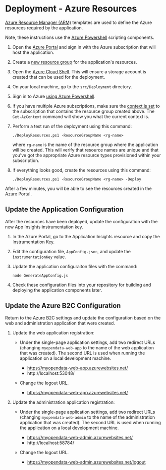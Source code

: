 # Deployment - Azure Resources

[Azure Resource Manager (ARM)](https://docs.microsoft.com/en-us/azure/azure-resource-manager/templates/overview) templates are used to define the Azure resources required by the application. 

Note, these instructions use the [Azure Powershell](https://docs.microsoft.com/en-us/powershell/azure/?view=azps-4.2.0) scripting components.

1. Open the [Azure Portal](https://portal.azure.com) and sign in with the Azure subscription that will host the application.

1. Create a [new resource group](https://docs.microsoft.com/en-us/azure/azure-resource-manager/management/manage-resource-groups-portal) for the application's resources.

1. Open the [Azure Cloud Shell](https://docs.microsoft.com/en-us/azure/cloud-shell/overview). This will ensure a storage account is created that can be used for the deployment.

1. On your local machine, go to the `src/Deployment` directory.

1. Sign in to Azure [using Azure Powershell](https://docs.microsoft.com/en-us/powershell/azure/authenticate-azureps?view=azps-4.2.0).

1. If you have multiple Azure subscriptions, make sure the [context is set](https://docs.microsoft.com/en-us/powershell/azure/context-persistence?view=azps-4.2.0) to the subscription that contains the resource group created above. The `Get-AzContext` command will show you what the current context is.

1. Perform a test run of the deployment using this command:

    ```
    ./DeployResources.ps1 -ResourceGroupName <rg-name>
    ```

    where `rg-name` is the name of the resource group where the application will be created. This will verify that resource names are unique and that you've got the appropriate Azure resource types provisioned within your subscription.

1. If everything looks good, create the resources using this command:

    ```
    ./DeployResources.ps1 -ResourceGroupName <rg-name> -Deploy
    ```

After a few minutes, you will be able to see the resources created in the Azure Portal.

## Update the Application Configuration

After the resources have been deployed, update the configuration with the new App Insights instrumentation key.

1. In the Azure Portal, go to the Application Insights resource and copy the Instrumentation Key.

1. Edit the configuration file, `AppConfig.json`, and update the `instrumentationKey` value.

1. Update the application configuraiton files with the command:

    ```
    node GenerateAppConfig.js
    ```

1. Check these configuration files into your repository for building and deploying the application components later.

## Update the Azure B2C Configuration

Return to the Azure B2C settings and update the configuration based on the web and administration application that were created.

1. Update the web application registration:

    * Under the single-page application settings, add two redirect URLs (changing `myopendata-web-app` to the name of the web application that was created). The second URL is used when running the application on a local development machine.

        * https://myopendata-web-app.azurewebsites.net/
        * http://localhost:53048/

    * Change the logout URL.

        * https://myopendata-web-app.azurewebsites.net/

1. Update the administration application registration:

    * Under the single-page application settings, add two redirect URLs (changing `myopendata-web-admin` to the name of the administration application that was created). The second URL is used when running the application on a local development machine.

        * https://myopendata-web-admin.azurewebsites.net/
        * http://localhost:58784/

    * Change the logout URL.

        * https://myopendata-web-admin.azurewebsites.net/logout

